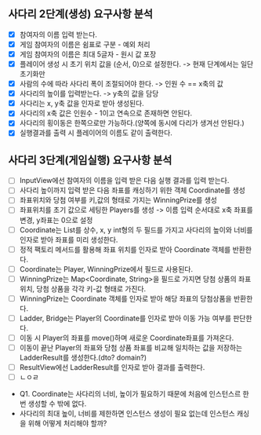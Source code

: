 ## 사다리 2단계(생성) 요구사항 분석
- [x] 참여자의 이름 입력 받는다.
- [x] 게임 참여자의 이름은 쉼표로 구분 - 예외 처리
- [x] 게임 참여자의 이름은 최대 5글자 - 원시 값 포장
- [x] 플레이어 생성 시 초기 위치 값을 (순서, 0)으로 설정한다. -> 현재 단계에서는 일단 초기화만
- [x] 사람의 수에 따라 사다리 폭이 조절되어야 한다. -> 인원 수 == x축의 값 
- [x] 사다리의 높이를 입력받는다. -> y축의 값을 담당
- [x] 사다리는 x, y축 값을 인자로 받아 생성된다.
- [x] 사다리의 x축 값은 인원수 - 1이고 연속으로 존재하면 안된다.
- [x] 사다리의 횡이동은 한쪽으로만 가능하다.(양쪽에 동시에 다리가 생겨선 안된다.)
- [X] 실행결과를 출력 시 플레이어의 이름도 같이 출력한다.

## 사다리 3단계(게임실행) 요구사항 분석
- [ ] InputView에선 참여자의 이름을 입력 받은 다음 실행 결과를 입력 받는다.
- [ ] 사다리 높이까지 입력 받은 다음 좌표를 캐싱하기 위한 객체 Coordinate를 생성 
- [ ] 좌표위치와 당첨 여부를 키,값의 형태로 가지는 WinningPrize를 생성
- [ ] 좌표위치를 초기 값으로 세팅한 Players를 생성 -> 이름 입력 순서대로 x축 좌표를 변경, y좌표는 0으로 설정
- [ ] Coordinate는 List<Coordinate>를 상수, x, y int형의 두 필드를 가지고 사다리의 높이와 너비를 인자로 받아 좌표를 미리 생성한다.
- [ ] 정적 팩토리 메서드를 활용해 좌표 위치를 인자로 받아 Coordinate 객체를 반환한다.
- [ ] Coordinate는 Player, WinningPrize에서 필드로 사용된다.
- [ ] WinningPrize는 Map<Coordinate, String>을 필드로 가지면 당첨 상품의 좌표 위치, 당첨 상품을 각각 키-값 형태로 가진다.
- [ ] WinningPrize는 Coordinate 객체를 인자로 받아 해당 좌표의 당첨상품을 반환한다.
- [ ] Ladder, Bridge는 Player의 Coordinate를 인자로 받아 이동 가능 여부를 판단한다.
- [ ] 이동 시 Player의 좌표를 move()하며 새로운 Coordinate좌표를 가져온다.
- [ ] 이동이 끝난 Player의 좌표와 당첨 상품 좌표를 비교해 일치하는 값을 저장하는 LadderResult를 생성한다.(dto? domain?)
- [ ] ResultView에선 LadderResult를 인자로 받아 결과를 출력한다.
- [ ] ㄴㅇㄹ

* Q1. Coordinate는 사다리의 너비, 높이가 필요하기 때문에 처음에 인스턴스르 한번 생성할 수 밖에 없다. 
* 사다리의 최대 높이, 너비를 제한하면 인스턴스 생성이 필요 없는데 인스턴스 캐싱을 위해 어떻게 처리해야 할까?